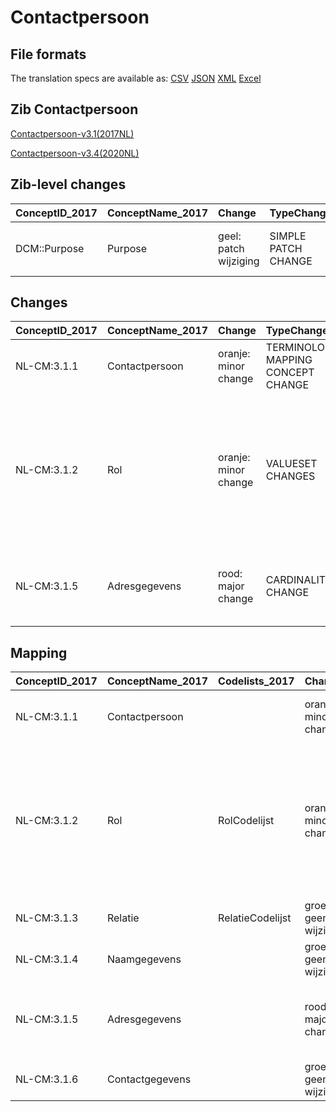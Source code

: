 # Contactpersoon
## File formats

The translation specs are available as: 
[CSV](../csv/Contactpersoon.csv) [JSON](../json/Contactpersoon.json) [XML](../xml/Contactpersoon.xml) [Excel](../excel/Contactpersoon.xlsx)



## Zib Contactpersoon

[Contactpersoon-v3.1(2017NL)](https://zibs.nl/wiki/Contactpersoon-v3.1(2017NL))

[Contactpersoon-v3.4(2020NL)](https://zibs.nl/wiki/Contactpersoon-v3.4(2020NL))







## Zib-level changes

| ConceptID_2017   | ConceptName_2017   | Change                | TypeChange          | Omschrijving                      |
|:-----------------|:-------------------|:----------------------|:--------------------|:----------------------------------|
| DCM::Purpose     | Purpose            | geel: patch wijziging | SIMPLE PATCH CHANGE | Purpose Tekst definitie aangepast |

## Changes

| ConceptID_2017   | ConceptName_2017   | Change               | TypeChange                         | Impact_heen   | TRANSLATIE_spec_heen                                              | Impact_terug   | TRANSLATIE_spec_terug                                            | Omschrijving                                                                                                                                 |
|:-----------------|:-------------------|:---------------------|:-----------------------------------|:--------------|:------------------------------------------------------------------|:---------------|:-----------------------------------------------------------------|:---------------------------------------------------------------------------------------------------------------------------------------------|
| NL-CM:3.1.1      | Contactpersoon     | oranje: minor change | TERMINOLOGY MAPPING CONCEPT CHANGE | Medium        | SCT DefintionCode  [blank] -> [70862002 contactpersoon (persoon)] | Medium         | SCT DefintionCode [70862002 contactpersoon (persoon)] -> [blank] | SNOMED CT DefintionCode concept aangepast                                                                                                    |
| NL-CM:3.1.2      | Rol                | oranje: minor change | VALUESET CHANGES                   | Low           | valuesets 2017 -> valueset 2020 regel                             | Medium         | valuesets 2017 <- valueset 2020 regel                            | Diverse toevoegingen aan codelijst en erratum waarbij de codes onder de 10 een leading zero hebben gekregen zoals bij dit codesysteem hoort. |
| NL-CM:3.1.5      | Adresgegevens      | rood: major change   | CARDINALITY CHANGE                 | Low           | ZERO-TO-ONE TO ZERO-TO-MANY                                       | High           | ZERO-TO-MANY TO  ZERO-TO-ONE                                     | Cardinaliteit adresgegevens in de zib Contactpersoon verruimt van 0..1 naar 0..*                                                             |

## Mapping

| ConceptID_2017   | ConceptName_2017   | Codelists_2017   | Change                  | ConceptID_2020   | ConceptName_2020   | Codelists_2020   | Bits                                    | Omschrijving                                                                                                                                 | TypeChange                         | Impact_heen   | TRANSLATIE_spec_heen                                              | Impact_terug   | TRANSLATIE_spec_terug                                            |
|:-----------------|:-------------------|:-----------------|:------------------------|:-----------------|:-------------------|:-----------------|:----------------------------------------|:---------------------------------------------------------------------------------------------------------------------------------------------|:-----------------------------------|:--------------|:------------------------------------------------------------------|:---------------|:-----------------------------------------------------------------|
| NL-CM:3.1.1      | Contactpersoon     |                  | oranje: minor change    | NL-CM:3.1.1      | Contactpersoon     |                  | ZIB-1189                                | SNOMED CT DefintionCode concept aangepast                                                                                                    | TERMINOLOGY MAPPING CONCEPT CHANGE | Medium        | SCT DefintionCode  [blank] -> [70862002 contactpersoon (persoon)] | Medium         | SCT DefintionCode [70862002 contactpersoon (persoon)] -> [blank] |
| NL-CM:3.1.2      | Rol                | RolCodelijst     | oranje: minor change    | NL-CM:3.1.2      | Rol                | RolCodelijst     | ZIB-698 ; ZIB-1094 ; ZIB-629 ; ZIB-1378 | Diverse toevoegingen aan codelijst en erratum waarbij de codes onder de 10 een leading zero hebben gekregen zoals bij dit codesysteem hoort. | VALUESET CHANGES                   | Low           | valuesets 2017 -> valueset 2020 regel                             | Medium         | valuesets 2017 <- valueset 2020 regel                            |
| NL-CM:3.1.3      | Relatie            | RelatieCodelijst | groen: geen wijzigingen | NL-CM:3.1.3      | Relatie            | RelatieCodelijst |                                         |                                                                                                                                              | NO CHANGE                          |               |                                                                   |                |                                                                  |
| NL-CM:3.1.4      | Naamgegevens       |                  | groen: geen wijzigingen | NL-CM:3.1.4      | Naamgegevens       |                  |                                         |                                                                                                                                              | NO CHANGE                          |               |                                                                   |                |                                                                  |
| NL-CM:3.1.5      | Adresgegevens      |                  | rood: major change      | NL-CM:3.1.5      | Adresgegevens      |                  | ZIB-960                                 | Cardinaliteit adresgegevens in de zib Contactpersoon verruimt van 0..1 naar 0..*                                                             | CARDINALITY CHANGE                 | Low           | ZERO-TO-ONE TO ZERO-TO-MANY                                       | High           | ZERO-TO-MANY TO  ZERO-TO-ONE                                     |
| NL-CM:3.1.6      | Contactgegevens    |                  | groen: geen wijzigingen | NL-CM:3.1.6      | Contactgegevens    |                  |                                         |                                                                                                                                              | NO CHANGE                          |               |                                                                   |                |                                                                  |

